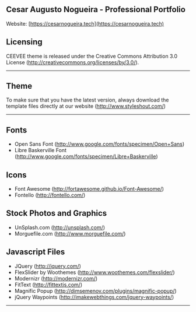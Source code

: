 

## **Cesar Augusto Nogueira - Professional Portfolio**
Website: [https://cesarnogueira.tech](https://cesarnogueira.tech)


## Licensing

CEEVEE theme is released under the Creative Commons Attribution 3.0 License
(http://creativecommons.org/licenses/by/3.0/). 

-----------------------------------------------------------------------------------------------------

## Theme

To make sure that you have the latest version, 
always download the template files directly at our website (http://www.styleshout.com/)

------------------------------------------------------------------------------------------------------

## Fonts
 - Open Sans Font (http://www.google.com/fonts/specimen/Open+Sans)
 - Libre Baskerville Font (http://www.google.com/fonts/specimen/Libre+Baskerville) 

## Icons
 - Font Awesome (http://fortawesome.github.io/Font-Awesome/)
 - Fontello (http://fontello.com/)

## Stock Photos and Graphics
 - UnSplash.com (http://unsplash.com/)
 - Morguefile.com (http://www.morguefile.com/)

## Javascript Files

 - JQuery (http://jquery.com/)
 - FlexSlider by Woothemes (http://www.woothemes.com/flexslider/)
 - Modernizr (http://modernizr.com/)
 - FitText (http://fittextjs.com/) 
 - Magnific Popup (http://dimsemenov.com/plugins/magnific-popup/)
 - jQuery Waypoints (http://imakewebthings.com/jquery-waypoints/)


--------------------------------------------------------------------------------------------------------- 
